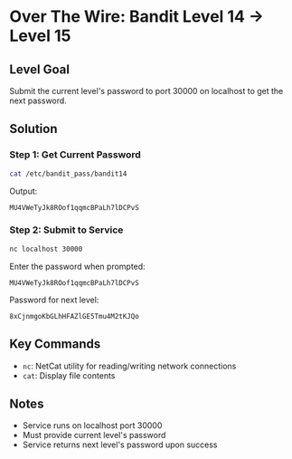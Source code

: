 # Over The Wire: Bandit Level 14 → Level 15

## Level Goal
Submit the current level's password to port 30000 on localhost to get the next password.

## Solution

### Step 1: Get Current Password
```bash
cat /etc/bandit_pass/bandit14
```
Output:
```
MU4VWeTyJk8ROof1qqmcBPaLh7lDCPvS
```

### Step 2: Submit to Service
```bash
nc localhost 30000
```
Enter the password when prompted:
```
MU4VWeTyJk8ROof1qqmcBPaLh7lDCPvS
```

Password for next level:
```
8xCjnmgoKbGLhHFAZlGE5Tmu4M2tKJQo
```

## Key Commands
* `nc`: NetCat utility for reading/writing network connections
* `cat`: Display file contents

## Notes
* Service runs on localhost port 30000
* Must provide current level's password
* Service returns next level's password upon success
